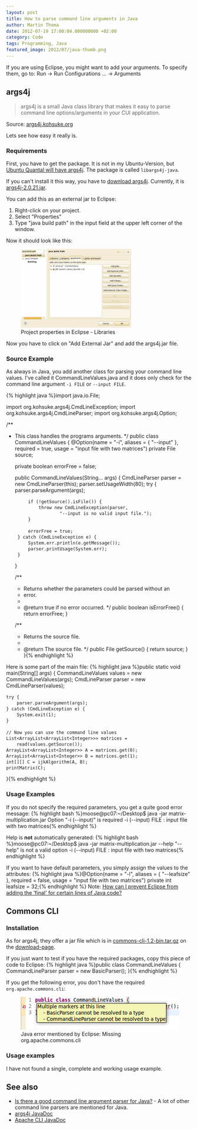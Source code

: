 ```yaml
---
layout: post
title: How to parse command line arguments in Java
author: Martin Thoma
date: 2012-07-19 17:00:04.000000000 +02:00
category: Code
tags: Programming, Java
featured_image: 2012/07/java-thumb.png
---
```

If you are using Eclipse, you might want to add your arguments. To specify them, go to:
Run &rarr; Run Configurations ... &rarr; Arguments

<h2>args4j</h2>
<blockquote>args4j is a small Java class library that makes it easy to parse command line options/arguments in your CUI application.</blockquote>
Source: <a href="http://args4j.kohsuke.org/">args4j.kohsuke.org</a>

Lets see how easy it really is.

<h3>Requirements</h3>
First, you have to get the package. It is not in my Ubuntu-Version, but <a href="http://packages.ubuntu.com/quantal/libargs4j-java">Ubuntu Quantal will have args4j</a>. The package is called <code>libargs4j-java</code>.

If you can't install it this way, you have to <a href="http://maven.jenkins-ci.org/content/repositories/releases/args4j/">download args4j</a>. Currently, it is <a href="http://maven.jenkins-ci.org/content/repositories/releases/args4j/args4j/2.0.21/args4j-2.0.21.jar">args4j-2.0.21.jar</a>.

You can add this as an external jar to Eclipse:
<ol>
  <li>Right-click on your project.</li>
  <li>Select "Properties"</li>
  <li>Type "java build path" in the input field at the upper left corner of the window.</li>
</ol>

Now it should look like this:
<figure class="aligncenter">
            <a href="../images/2012/07/java-eclipse-project-properties-libraries-300x214.png"><img src="../images/2012/07/java-eclipse-project-properties-libraries-300x214.png" alt="Project properties in Eclipse - Libraries" style="max-width:300px;max-height:214px" class="size-medium wp-image-33151"/></a>
            <figcaption class="text-center">Project properties in Eclipse - Libraries</figcaption>
        </figure>

Now you have to click on "Add External Jar" and add the args4j.jar file.

<h3>Source Example</h3>
As always in Java, you add another class for parsing your command line values. I've called it CommandLineValues.java and it does only check for the command line argument <code>-i FILE</code> or <code>--input FILE</code>.

{% highlight java %}import java.io.File;

import org.kohsuke.args4j.CmdLineException;
import org.kohsuke.args4j.CmdLineParser;
import org.kohsuke.args4j.Option;

/**
 * This class handles the programs arguments.
 */
public class CommandLineValues {
    @Option(name = "-i", aliases = { "--input" }, required = true,
            usage = "input file with two matrices")
    private File source;

    private boolean errorFree = false;

    public CommandLineValues(String... args) {
        CmdLineParser parser = new CmdLineParser(this);
        parser.setUsageWidth(80);
        try {
            parser.parseArgument(args);

            if (!getSource().isFile()) {
                throw new CmdLineException(parser,
                        "--input is no valid input file.");
            }

            errorFree = true;
        } catch (CmdLineException e) {
            System.err.println(e.getMessage());
            parser.printUsage(System.err);
        }
    }

    /**
     * Returns whether the parameters could be parsed without an
     * error.
     *
     * @return true if no error occurred.
     */
    public boolean isErrorFree() {
        return errorFree;
    }

    /**
     * Returns the source file.
     *
     * @return The source file.
     */
    public File getSource() {
        return source;
    }
}{% endhighlight %}

Here is some part of the main file:
{% highlight java %}public static void main(String[] args) {
    CommandLineValues values = new CommandLineValues(args);
    CmdLineParser parser = new CmdLineParser(values);

    try {
        parser.parseArgument(args);
    } catch (CmdLineException e) {
        System.exit(1);
    }

    // Now you can use the command line values
    List<ArrayList<ArrayList<Integer>>> matrices =
        read(values.getSource());
    ArrayList<ArrayList<Integer>> A = matrices.get(0);
    ArrayList<ArrayList<Integer>> B = matrices.get(1);
    int[][] C = ijkAlgorithm(A, B);
    printMatrix(C);
}{% endhighlight %}

<h3>Usage Examples</h3>
If you do not specify the required parameters, you get a quite good error message:
{% highlight bash %}moose@pc07:~/Desktop$ java -jar matrix-multiplication.jar
Option "-i (--input)" is required
 -i (--input) FILE : input file with two matrices{% endhighlight %}

Help is <strong>not</strong> automatically generated:
{% highlight bash %}moose@pc07:~/Desktop$ java -jar matrix-multiplication.jar --help
"--help" is not a valid option
 -i (--input) FILE : input file with two matrices{% endhighlight %}

If you want to have default parameters, you simply assign the values to the attributes:
{% highlight java %}@Option(name = "-l", aliases = { "--leafsize" }, required = false,
        usage = "input file with two matrices")
private int leafsize = 32;{% endhighlight %}
Note: <a href="http://stackoverflow.com/q/7834111/562769">How can I prevent Eclipse from adding the 'final' for certain lines of Java code?</a>

<h2>Commons CLI</h2>
<h3>Installation</h3>
As for args4j, they offer a jar file which is in <a href="http://ftp-stud.hs-esslingen.de/pub/Mirrors/ftp.apache.org/dist//commons/cli/binaries/commons-cli-1.2-bin.tar.gz">commons-cli-1.2-bin.tar.gz</a> on the <a href="http://commons.apache.org/cli/download_cli.cgi">download-page</a>.

If you just want to test if you have the required packages, copy this piece of code to Eclipse:
{% highlight java %}public class CommandLineValues {
    CommandLineParser parser = new BasicParser();
}{% endhighlight %}

If you get the following error, you don't have the required <code>org.apache.commons.cli</code>:
<figure class="aligncenter">
            <a href="../images/2012/07/java-eclipse-cli-lib-error.png"><img src="../images/2012/07/java-eclipse-cli-lib-error.png" alt="Java error mentioned by Eclipse: Missing org.apache.commons.cli" style="max-width:431px;max-height:89px" class="size-full wp-image-33201"/></a>
            <figcaption class="text-center">Java error mentioned by Eclipse: Missing org.apache.commons.cli</figcaption>
        </figure>

<h3>Usage examples</h3>
I have not found a single, complete and working usage example.

<h2>See also</h2>
<ul>
  <li><a href="http://stackoverflow.com/q/367706/562769">Is there a good command line argument parser for Java?</a> - A lot of other command line parsers are mentioned for Java.</li>
  <li><a href="http://args4j.kohsuke.org/args4j/apidocs/">args4j JavaDoc</a></li>
  <li><a href="http://commons.apache.org/cli/api-release/index.html">Apache CLI JavaDoc</a></li>
</ul>
